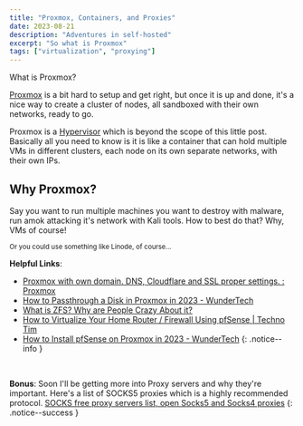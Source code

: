 ```yaml
---
title: "Proxmox, Containers, and Proxies"
date: 2023-08-21
description: "Adventures in self-hosted"
excerpt: "So what is Proxmox"
tags: ["virtualization", "proxying"]
---
```


What is Proxmox?

[Proxmox](https://www.proxmox.com/en/proxmox-ve) is a bit hard to setup and get right, but once it is up and done, it's a nice way to create a cluster of nodes, all sandboxed with their own networks, ready to go. 

<!--truncate-->

Proxmox is a [Hypervisor](https://www.redhat.com/en/topics/virtualization/what-is-a-hypervisor) which is beyond the scope of this little post. Basically all you need to know is it is like a container that can hold multiple VMs in different clusters, each node on its own separate networks, with their own IPs.


## Why Proxmox?

Say you want to run multiple machines you want to destroy with malware, run amok attacking it's network with Kali tools. How to best do that? Why, VMs of course!

<small>Or you could use something like Linode, of course...</small>



**Helpful Links**: 
- [Proxmox with own domain. DNS, Cloudflare and SSL proper settings. : Proxmox](https://www.reddit.com/r/Proxmox/comments/ryd0ki/comment/hrod3er/)
- [How to Passthrough a Disk in Proxmox in 2023 - WunderTech](https://www.wundertech.net/how-to-passthrough-a-disk-in-proxmox/)
- [What is ZFS? Why are People Crazy About it?](https://itsfoss.com/what-is-zfs/)
- [How to Virtualize Your Home Router / Firewall Using pfSense | Techno Tim](https://technotim.live/posts/proxmox-pfsense/)
- [How to Install pfSense on Proxmox in 2023 - WunderTech](https://www.wundertech.net/how-to-install-pfsense-on-proxmox/)
{: .notice--info }

<br>

**Bonus**: 
Soon I'll be getting more into Proxy servers and why they're important. Here's a list of SOCKS5 proxies which is a highly recommended protocol.
[SOCKS free proxy servers list, open Socks5 and Socks4 proxies](https://spys.one/en/socks-proxy-list/)
{: .notice--success }



